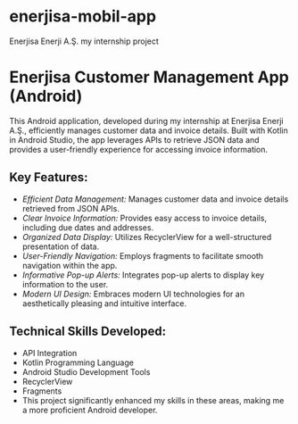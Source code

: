 # enerjisa-mobil-app
Enerjisa Enerji A.Ş. my internship project

# Enerjisa Customer Management App (Android)

This Android application, developed during my internship at Enerjisa Enerji A.Ş.,  efficiently manages customer data and invoice details. Built with Kotlin in Android Studio, the app leverages APIs to retrieve JSON data and provides a user-friendly experience for accessing invoice information.

## Key Features:

- *Efficient Data Management:* Manages customer data and invoice details retrieved from JSON APIs.
- *Clear Invoice Information:* Provides easy access to invoice details, including due dates and addresses.
- *Organized Data Display:* Utilizes RecyclerView for a well-structured presentation of data.
- *User-Friendly Navigation:* Employs fragments to facilitate smooth navigation within the app.
- *Informative Pop-up Alerts:* Integrates pop-up alerts to display key information to the user.
- *Modern UI Design:* Embraces modern UI technologies for an aesthetically pleasing and intuitive interface.

## Technical Skills Developed:

- API Integration
- Kotlin Programming Language
- Android Studio Development Tools
- RecyclerView
- Fragments
- This project significantly enhanced my skills in these areas, making me a more proficient Android developer.
